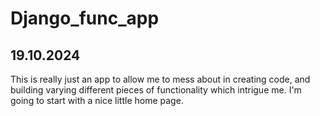# Django_func_app

## 19.10.2024

This is really just an app to allow me to mess about in creating code, and building varying different pieces of functionality which intrigue me. 
I'm going to start with a nice little home page.